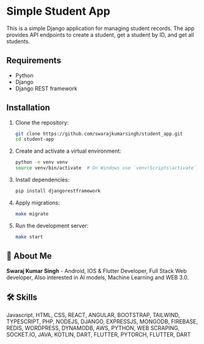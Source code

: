 # Simple Student App

This is a simple Django application for managing student records. The app provides API endpoints to create a student, get a student by ID, and get all students.

## Requirements

- Python 
- Django
- Django REST framework

## Installation

1. Clone the repository:

    ```sh
    git clone https://github.com/swarajkumarsingh/student_app.git
    cd student-app
    ```

2. Create and activate a virtual environment:

    ```sh
    python -m venv venv
    source venv/bin/activate  # On Windows use `venv\Scripts\activate`
    ```

3. Install dependencies:

    ```sh
    pip install djangorestframework
    ```

4. Apply migrations:

    ```sh
    make migrate
    ```

5. Run the development server:

    ```sh
    make start
    ```

## 🚀 About Me

**Swaraj Kumar Singh** - Android, IOS & Flutter Developer, Full Stack Web developer, Also interested in AI models, Machine Learning and WEB 3.0.


## 🛠 Skills
Javascript, HTML, CSS, REACT, ANGULAR, BOOTSTRAP, TAILWIND, TYPESCRIPT, PHP, NODEJS, DJANGO, EXPRESSJS, MONGODB, FIREBASE, REDIS, WORDPRESS, DYNAMODB, AWS, PYTHON, WEB SCRAPING, SOCKET.IO, JAVA, KOTLIN, DART, FLUTTER, PYTORCH, FLUTTER, DART